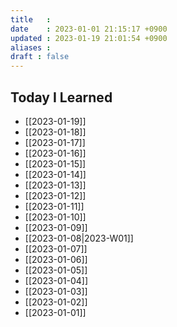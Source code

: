 ```yaml
---
title   : 
date    : 2023-01-01 21:15:17 +0900
updated : 2023-01-19 21:01:54 +0900
aliases : 
draft : false
---
```

## Today I Learned
- [[2023-01-19]]
- [[2023-01-18]]
- [[2023-01-17]]
- [[2023-01-16]]
- [[2023-01-15]]
- [[2023-01-14]]
- [[2023-01-13]]
- [[2023-01-12]]
- [[2023-01-11]] 
- [[2023-01-10]]
- [[2023-01-09]]
- [[2023-01-08|2023-W01]]
- [[2023-01-07]]
- [[2023-01-06]]
- [[2023-01-05]]
- [[2023-01-04]]
- [[2023-01-03]]
- [[2023-01-02]]
- [[2023-01-01]]
